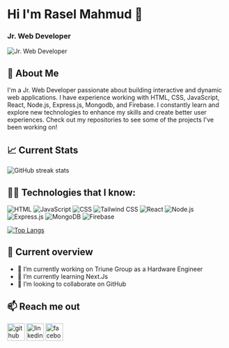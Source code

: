 # Hi I'm Rasel Mahmud 👋
### Jr. Web Developer 
![Jr. Web Developer ](https://media.licdn.com/dms/image/D5616AQHv9L2a9h_Mqg/profile-displaybackgroundimage-shrink_350_1400/0/1720247248539?e=1725494400&v=beta&t=2BJkOxt9QaDuJfv9v-AgJX4ignH_VKNZE0Inmr1Rk4s)


## 🚀 About Me
I'm a Jr. Web Developer passionate about building interactive and dynamic web applications. I have experience working with HTML, CSS, JavaScript,  React, Node.js, Express.js, Mongodb, and Firebase. I constantly learn and explore new technologies to enhance my skills and create better user experiences. Check out my repositories to see some of the projects I've been working on!


## :chart_with_upwards_trend: Current Stats
![GitHub streak stats](https://streak-stats.demolab.com/?user=/Rasel9360)


## 👨‍💻 Technologies that I know:  
![HTML](https://img.shields.io/badge/-HTML5-000?&logo=HTML5)
![JavaScript](https://img.shields.io/badge/-JavaScript-000?&logo=JavaScript)
![CSS](https://img.shields.io/badge/-CSS3-000?&logo=CSS3)
![Tailwind CSS](https://img.shields.io/badge/-Tailwind%20CSS-000?&logo=Tailwind%20CSS)
![React](https://img.shields.io/badge/-React-000?&logo=React)
![Node.js](https://img.shields.io/badge/-Node.js-000?&logo=Node.js)
![Express.js](https://img.shields.io/badge/-Express.js-000?&logo=Express)
![MongoDB](https://img.shields.io/badge/-MongoDB-000?&logo=MongoDB)
![Firebase](https://img.shields.io/badge/-Firebase-000?&logo=Firebase)


[![Top Langs](https://github-readme-stats.vercel.app/api/top-langs/?username=Rasel9360)](https://github.com/anuraghazra/github-readme-stats)


## :eyes: Current overview
- 🔭 I’m currently working on Triune Group as a Hardware Engineer 
- 🌱 I’m currently learning Next.Js 
- 👯 I’m looking to collaborate on GitHub

  
## :mailbox: Reach me out
[<img src='https://cdn.jsdelivr.net/npm/simple-icons@3.0.1/icons/github.svg' alt='github' height='40'>](https://github.com//Rasel9360)  [<img src='https://cdn.jsdelivr.net/npm/simple-icons@3.0.1/icons/linkedin.svg' alt='linkedin' height='40'>](https://www.linkedin.com/in/Rasel9360/)  [<img src='https://cdn.jsdelivr.net/npm/simple-icons@3.0.1/icons/facebook.svg' alt='facebook' height='40'>](https://www.facebook.com/Rasel9360) 

  

